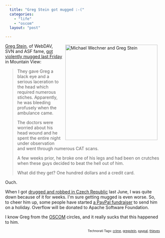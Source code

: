 ```yaml
---
  title: "Greg Stein got mugged :-("
  categories: 
    - "life"
    - "oscom"
  layout: "post"

---
```

<img src="https://s3.eu-central-1.amazonaws.com/bergie-iki-fi/michael_wechner_and_greg_stein.jpg" height="311" width="300" border="0" align="right" hspace="8" vspace="4" alt="Michael Wechner and Greg Stein" title="Michael Wechner and Greg Stein" style="float: right;" />
<a href="http://www.lyra.org/greg/">Greg Stein</a>, of WebDAV, SVN and ASF fame, <a href="http://feedblog.org/2007/08/27/greg-stein-director-of-the-apache-software-foundation-was-mugged-accepting-donations/">got violently mugged last Friday</a> in Mountain View:
<blockquote><p>They gave Greg a black eye and a serious laceration to the head which required numerous stiches. Apparently, he was bleeding profusely when the ambulance came.</p>
<p>The doctors were worried about his head wound and he spent the entire night under observation and went through numerous CAT scans.</p>
<p>A few weeks prior, he broke one of his legs and had been on crutches when these guys decided to beat the hell out of him.</p>
<p>What did they get? One hundred dollars and a credit card.</p></blockquote>Ouch.

When I got <a href="http://bergie.iki.fi/blog/when_a_holiday_gets-interesting/">drugged and robbed in Czech Republic</a> last June, I was quite down because of it for weeks. I'm sure getting mugged is even worse. So, to cheer him up, some people have started <a href="http://factoryjoe.com/blog/2007/08/27/how-do-we-take-care-of-each-other/">a PayPal fundraiser</a> to send him on a holiday. Overflow will be donated to Apache Software Foundation.

I know Greg from the <a href="http://www.oscom.org/">OSCOM</a> circles, and it really sucks that this happened to him.

<p style="text-align:right;font-size:10px;">Technorati Tags: <a href="http://www.technorati.com/tag/crime" rel="tag">crime</a>, <a href="http://www.technorati.com/tag/gregstein" rel="tag">gregstein</a>, <a href="http://www.technorati.com/tag/paypal" rel="tag">paypal</a>, <a href="http://www.technorati.com/tag/thieves" rel="tag">thieves</a></p>

